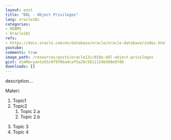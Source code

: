 ```yaml
---
layout: post
title: "DDL - Object Privileges"
lang: oracle18c
categories:
- RDBMS
- Oracle18c
refs: 
- https://docs.oracle.com/en/database/oracle/oracle-database/index.html
youtube: 
comments: true
image_path: /resources/posts/oracle12c/018e-ddl-object-privileges
gist: dimMaryanto93/8f9f0ba4caf5a28c56111246499e97d0
downloads: []
---
```



description...

Materi: 

1. Topic1
2. Topic2
    1. Topic 2.a
    2. Topic 2.b
<!--more-->
3. Topic 3
4. Topic 4